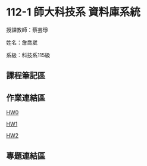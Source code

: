# 112-1 師大科技系  資料庫系統
授課教師：蔡芸琤

姓名：詹喬崴

系級：科技系115級

## 課程筆記區
## 作業連結區
[HW0](https://www.youtube.com/watch?v=asW7ZtmcfEA)

[HW1](https://www.youtube.com/watch?v=Ys3KJLN_F8Y&ab_channel=%E8%A9%B9%E5%96%AC%E5%B4%B4)

[HW2](https://www.youtube.com/watch?v=Aj13xdYE4LU&ab_channel=%E8%A9%B9%E5%96%AC%E5%B4%B4)
## 專題連結區
